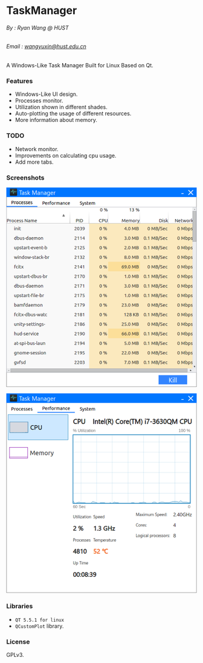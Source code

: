 # TaskManager
###### By : Ryan Wang @ HUST
###### Email : wangyuxin@hust.edu.cn
A Windows-Like Task Manager Built for Linux Based on Qt.

### Features
 * Windows-Like UI design.
 * Processes monitor.
 * Utilization shown in different shades.
 * Auto-plotting the usage of different resources.
 * More information about memory.

### TODO
 * Network monitor.
 * Improvements on calculating cpu usage.
 * Add more tabs.

### Screenshots
![#1](https://github.com/RyanWangGit/TaskManager/raw/master/Screenshots/1.png)

![#1](https://github.com/RyanWangGit/TaskManager/raw/master/Screenshots/2.png)

### Libraries
 * `QT 5.5.1 for linux`
 * `QCustomPlot` library.

### License
 GPLv3.

